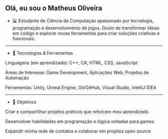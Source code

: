 ## **Olá, eu sou o Matheus Oliveira**

- 💻 Estudante de Ciência da Computação apaixonado por tecnologia, programação e desenvolvimento de jogos.
Gosto de transformar ideias em código e explorar novas ferramentas para criar soluções criativas e funcionais.


---

- 🚀 Tecnologias & Ferramentas

Linguagens (em aprendizado): C++, C#, HTML, CSS, JavaScript

Áreas de Interesse: Game Development, Aplicações Web, Projetos de Automação

Ferramentas: Unity, Unreal Engine, Git/GitHub, Visual Studio, IntelliJ IDEA



---

- 📌 Objetivos

Criar e compartilhar projetos práticos que reforcem meu aprendizado

Desenvolver habilidades em programação e lógica voltadas para games

Expandir minha rede de contatos e colaborar em projetos open source


